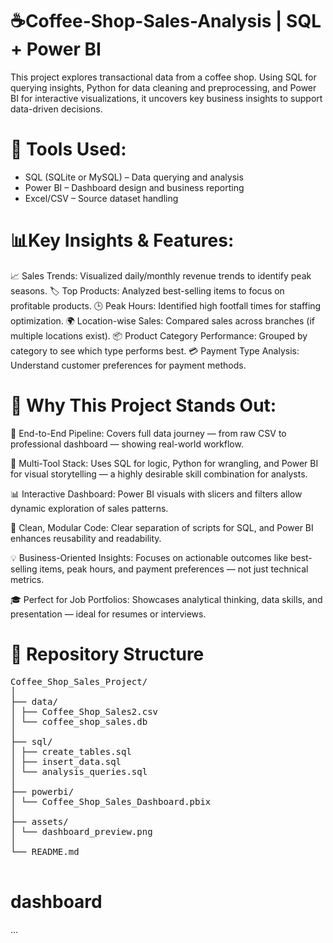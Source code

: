 # ☕Coffee-Shop-Sales-Analysis | SQL +  Power BI 
This project explores transactional data from a coffee shop. Using SQL for querying insights, Python for data cleaning and preprocessing, and Power BI for interactive visualizations, it uncovers key business insights to support data-driven decisions.

# 🔧 Tools Used:
- SQL (SQLite or MySQL) – Data querying and analysis
- Power BI – Dashboard design and business reporting
- Excel/CSV – Source dataset handling

  
# 📊Key Insights & Features:

  📈 Sales Trends: Visualized daily/monthly revenue trends to identify peak seasons.
  🏷️ Top Products: Analyzed best-selling items to focus on profitable products.
  🕒 Peak Hours: Identified high footfall times for staffing optimization.
  🌍 Location-wise Sales: Compared sales across branches (if multiple locations exist).
  📦 Product Category Performance: Grouped by category to see which type performs best.
  💳 Payment Type Analysis: Understand customer preferences for payment methods.

# 🌟 Why This Project Stands Out:
  🔄 End-to-End Pipeline: Covers full data journey — from raw CSV to professional dashboard — showing real-world workflow.

  🧠 Multi-Tool Stack: Uses SQL for logic, Python for wrangling, and Power BI for visual storytelling — a highly desirable skill combination for analysts.

  📊 Interactive Dashboard: Power BI visuals with slicers and filters allow dynamic exploration of sales patterns.

  🧹 Clean, Modular Code: Clear separation of scripts for SQL, and Power BI enhances reusability and readability.

  💡 Business-Oriented Insights: Focuses on actionable outcomes like best-selling items, peak hours, and payment preferences — not just technical metrics.

  🎓 Perfect for Job Portfolios: Showcases analytical thinking, data skills, and presentation — ideal for resumes or interviews.

  # 📁 Repository Structure
  <Pre>
Coffee_Shop_Sales_Project/
│
├── data/
│ ├── Coffee_Shop_Sales2.csv
│ └── coffee_shop_sales.db
│
├── sql/
│ ├── create_tables.sql
│ ├── insert_data.sql
│ └── analysis_queries.sql
│
├── powerbi/
│ └── Coffee_Shop_Sales_Dashboard.pbix
│
├── assets/
│ └── dashboard_preview.png
│
└── README.md
  </Pre>
# dashboard

...



